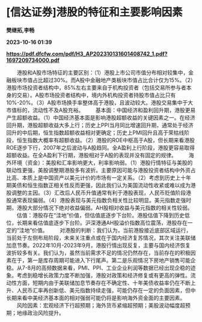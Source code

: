 # [信达证券]港股的特征和主要影响因素
**樊继拓,李畅**

**2023-10-16 01:39**

**https://pdf.dfcfw.com/pdf/H3_AP202310131601408742_1.pdf?1697209734000.pdf**

　　港股和A股市场特征的主要区别：（1）港股上市公司市值分布相对较集中，金融板块市值占比超过30%。而A股中金融地产类板块市值占比合计仅为15%。（2）港股市场投资者结构中，85%左右主要来自于机构投资者（包括交易所参与者本身的交易）。A股市场投资者结构中，境内外机构投资者持股市值占比只有10%-20%。（3）A股市场换手率整体高于港股，且波动较大。港股交易集中于大市值标的，流动性不及A股充裕。 　　基本面：中国经济和盈利回升期，港股更易产生超额收益。（1）中国经济基本面是影响港股超额收益的关键因素之一。在经济回升期，港股超额收益大多上行；历史上PPI当月同比增速回升期，通常处于经济回升的中后期，恒生指数超额收益相对更确定；历史上PMI回升且高于荣枯线阶段，恒生指数大概率有超额收益。（2）港股的ROE中枢高于A股，但长期来看港股ROE逐步下行，2007年之后波动与A股趋同。全A盈利上行阶段，港股更容易取得超额收益。在全A盈利下行期，港股相对于A股的表现并没有固定的规律。 　　海外环境（资金）：美股和汇率影响更大，利率影响弱。（1）港股行情特征与美股的联动性更强，美股调整期港股多有波折。主要原因可能与港股投资者结构中外资占比高、本质上是中国资产以美元计价的市场有一定关系。（2）考虑到历史上十年期美债和恒生指数正相关性反而更强，因此我们认为美国流动性收紧或难以成为港股调整的主因。（3）汇改后人民币升值通常有利于港股表现，人民币贬值阶段港股通常表现偏弱。（4）港股表现与美元指数负相关性比较明显。美元指数走强时期，港股大部分情况下绝对收益偏弱。AH股相对收益与美元指数的相关性较弱。 　　估值：港股存在“洼地”价值，但估值底逐步下台阶。港股估值下降到历史低位，长期来看估值底逐步下台阶。沪深港通AH股溢价指数高位震荡，港股存在一定的“洼地”价值。 　　对港股的判断：我们认为，当前港股接近底部区域运行，当前处于左侧布局阶段，未来关注重点或在于国内经济复苏情况，其次关注美联储加息节奏。2022年10月-2023年9月，港股行情出现反复，主要与国内经济恢复波折较多有关。我们认为，虽然当前需求不足的情况仍然存在，当前存在的积极因素在于，第一是库存周期可能进入下行尾声。第二是乐观情况下房地产销售可能企稳。从7-8月的高频数据来看，PMI、PPI、工业企业利润等数据已经出现企稳的迹象。考虑到稳增长政策力度不断加强，港股对政策和经济修复或有更高的弹性。流动性方面，短期内由于美联储加息节奏存在不确定性、十年美债收益率仍在不断上升、人民币汇率再创新低、美元指数持续走强，可能仍存在一定的负面因素，但中长期来看中美经济基本面的相对强弱可能仍将是影响海外资金面的主要因素。 　　风险因素：宏观经济下行超预期；海外货币紧缩超预期；美股波动幅度超预期；地缘政治风险提升。